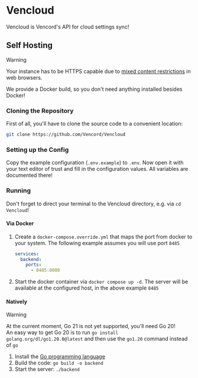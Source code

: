 # Vencloud

Vencloud is Vencord's API for cloud settings sync!

## Self Hosting

> [!WARNING]
> Your instance has to be HTTPS capable due to [mixed content restrictions](https://developer.mozilla.org/en-US/docs/Web/Security/Mixed_content) in web browsers.

We provide a Docker build, so you don't need anything installed besides Docker!

### Cloning the Repository

First of all, you'll have to clone the source code to a convenient location:
```sh
git clone https://github.com/Vencord/Vencloud
```

### Setting up the Config

Copy the example configuration (`.env.example`) to `.env`. Now open it with your text editor of trust and fill in the configuration values.
All variables are documented there!

### Running

Don't forget to direct your terminal to the Vencloud directory, e.g. via `cd Vencloud`!

#### Via Docker

1. Create a `docker-compose.override.yml` that maps the port from docker to your system.
   The following example assumes you will use port `8485`
   ```yaml
   services:
     backend:
       ports:
         - 8485:8080
   ```
2. Start the docker container via `docker compose up -d`. The server will be available at the configured host, in the above example `8485`

#### Natively

> [!WARNING]
> At the current moment, Go 21 is not yet supported, you'll need Go 20!  
> An easy way to get Go 20 is to run `go install golang.org/dl/go1.20.0@latest` and then use the `go1.20` command instead of `go`

1. Install the [Go programming language](https://go.dev/dl/)
2. Build the code: `go build -o backend`
3. Start the server: `./backend`
